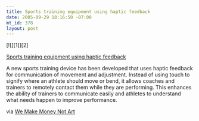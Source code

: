 ```yaml
--- 
title: Sports training equipment using haptic feedback
date: 2005-09-29 18:16:50 -07:00
mt_id: 378
layout: post
---
```

<div class='PostIcon' markdown='1'>[![][1]][2]</div>

[Sports training equipment using haptic feedback][2]

A new sports training device has been developed that uses haptic feedback for communication of movement and adjustment. Instead of using touch to signify where an athlete should move or bend, it allows coaches and trainers to remotely contact them while they are performing. This enhances the ability of trainers to communicate easily and athletes to understand what needs happen to improve performance. 

via [We Make Money Not Art][3]

   [1]: http://images.nonpolynomial.com/nonpolynomial.com/blog/sporthaptic.jpg
   [2]: http://www.newscientist.com/article.ns?id=mg18825196.000&feedId=online-news_rss20
   [3]: http://www.we-make-money-not-art.com/archives/007104.php

